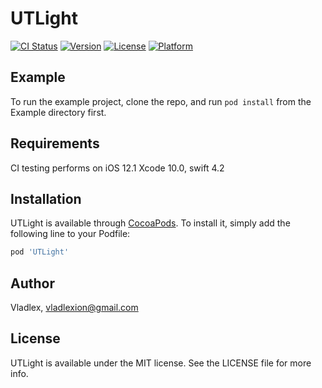 # UTLight

[![CI Status](https://img.shields.io/travis/Vladlex/UTLight.svg?style=flat)](https://travis-ci.org/Vladlex/UTLight)
[![Version](https://img.shields.io/cocoapods/v/UTLight.svg?style=flat)](https://cocoapods.org/pods/UTLight)
[![License](https://img.shields.io/cocoapods/l/UTLight.svg?style=flat)](https://cocoapods.org/pods/UTLight)
[![Platform](https://img.shields.io/cocoapods/p/UTLight.svg?style=flat)](https://cocoapods.org/pods/UTLight)

## Example

To run the example project, clone the repo, and run `pod install` from the Example directory first.

## Requirements
CI testing performs on iOS 12.1
Xcode 10.0, swift 4.2


## Installation

UTLight is available through [CocoaPods](https://cocoapods.org). To install
it, simply add the following line to your Podfile:

```ruby
pod 'UTLight'
```

## Author

Vladlex, vladlexion@gmail.com

## License

UTLight is available under the MIT license. See the LICENSE file for more info.
